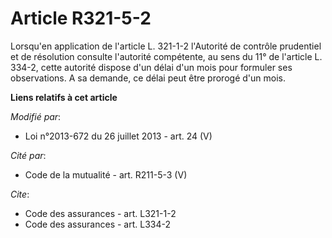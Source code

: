 # Article R321-5-2

Lorsqu'en application de l'article L. 321-1-2 l'Autorité de contrôle prudentiel et de résolution consulte l'autorité
compétente, au sens du 11° de l'article L. 334-2, cette autorité dispose d'un délai d'un mois pour formuler ses observations.
A sa demande, ce délai peut être prorogé d'un mois.

**Liens relatifs à cet article**

_Modifié par_:

  - Loi n°2013-672 du 26 juillet 2013 - art. 24 (V)

_Cité par_:

  - Code de la mutualité - art. R211-5-3 (V)

_Cite_:

  - Code des assurances - art. L321-1-2
  - Code des assurances - art. L334-2
